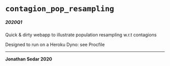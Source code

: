 # `contagion_pop_resampling`

##### 2020Q1

Quick & dirty webapp to illustrate population resampling w.r.t contagions

Designed to run on a Heroku Dyno: see Procfile

---

**Jonathan Sedar 2020**
